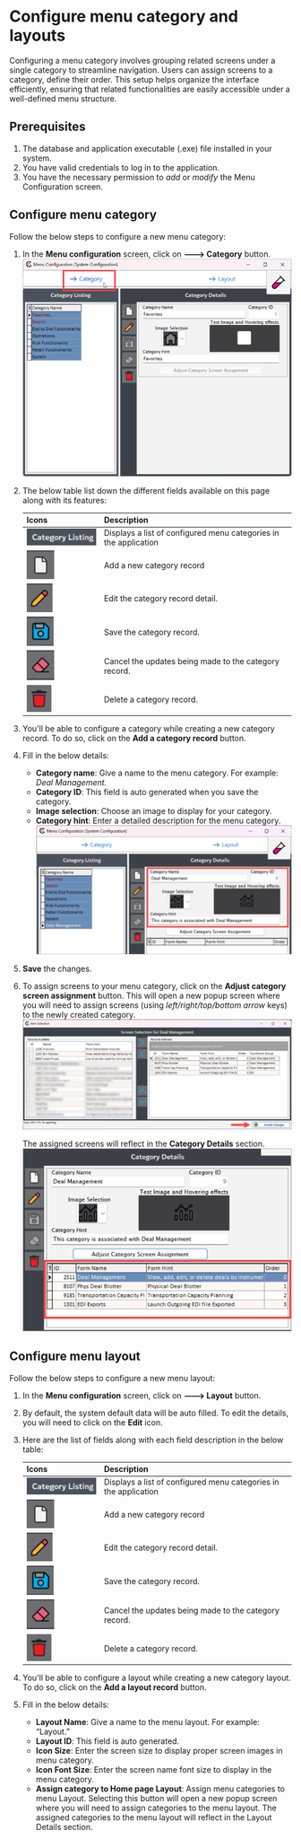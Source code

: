 # Configure menu category and layouts

Configuring a menu category involves grouping related screens under a single category to streamline navigation. Users can assign screens to a category, define their order. This setup helps organize the interface efficiently, ensuring that related functionalities are easily accessible under a well-defined menu structure.

## Prerequisites
1.	The database and application executable (.exe) file installed in your system.
2.	You have valid credentials to log in to the application.
3.	You have the necessary permission to *add* or *modify* the Menu Configuration screen.

## Configure menu category

Follow the below steps to configure a new menu category:

1. In the **Menu configuration** screen, click on **---> Category** button.
    ![alt_text](../images/menu_category_1.png)

2. The below table list down the different fields available on this page along with its features:

    | Icons      | Description                          |
    | ----------- | ------------------------------------ |
    | ![alt text](../images/icons/category_listing_icon.png)       | Displays a list of configured menu categories in the application  |
    | ![alt text](../images/icons/add_record_icon.png)        | Add a new category record |
    | ![alt text](../images/icons/edit_record_icon.png)    | Edit the category record detail. |
    | ![alt text](../images/icons/save_icon.png)        |  Save the category record. |
    | ![alt text](../images/icons/edit_current_icon.png)  | Cancel the updates being made to the category record. |
    | ![alt text](../images/icons/delete_icon.png)  | Delete a category record. |
 	
3. You'll be able to configure a category while creating a new category record. To do so, click on the **Add a category record** button.
4. Fill in the below details:

    * **Category name**: Give a name to the menu category. For example: *Deal Management.*
    * **Category ID**: This field is auto generated when you save the category.
    * **Image selection**: Choose an image to display for your category.
    * **Category hint**: Enter a detailed description for the menu category.
    ![alt_text](../images/menu_category_2.png)

5. **Save** the changes.
6. To assign screens to your menu category, click on the **Adjust category screen assignment** button. This will open a new popup screen where you will need to assign screens (using *left/right/top/bottom arrow* keys) to the newly created category.
![alt_text](../images/menu_category_3.png)

    The assigned screens will reflect in the **Category Details** section.
    ![alt_text](../images/menu_category_4.png)
 
## Configure menu layout

Follow the below steps to configure a new menu layout:

1. In the **Menu configuration** screen, click on **---> Layout** button. 
2. By default, the system default data will be auto filled. To edit the details, you will need to click on the **Edit** icon.
3. Here are the list of fields along with each field description in the below table:

    | Icons      | Description                          |
    | ----------- | ------------------------------------ |
    | ![alt text](../images/icons/category_listing_icon.png)       | Displays a list of configured menu categories in the application  |
    | ![alt text](../images/icons/add_record_icon.png)        | Add a new category record |
    | ![alt text](../images/icons/edit_record_icon.png)    | Edit the category record detail. |
    | ![alt text](../images/icons/save_icon.png)        |  Save the category record. |
    | ![alt text](../images/icons/edit_current_icon.png)  | Cancel the updates being made to the category record. |
    | ![alt text](../images/icons/delete_icon.png)  | Delete a category record. |
 	
3. You'll be able to configure a layout while creating a new category layout. To do so, click on the **Add a layout record** button.
4. Fill in the below details:

    * **Layout Name**: Give a name to the menu layout. For example: “Layout.”
    * **Layout ID**: This field is auto generated.
    * **Icon Size**: Enter the screen size to display proper screen images in menu category.
    * **Icon Font Size**: Enter the screen name font size to display in the menu category.
    * **Assign category to Home page Layout**: Assign menu categories to menu Layout. Selecting this button will open a new popup screen where you will need to assign categories to the menu layout. The assigned categories to the menu layout will reflect in the Layout Details section.
	
	
	


 


